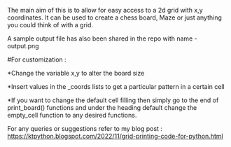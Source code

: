 The main aim of this is to allow for easy access to a 2d grid with x,y coordinates. It can be used to create a chess board, Maze or just anything you could think of with a grid. 

A sample output file has also been shared in the repo with name - output.png

#For customization :

*Change the variable x,y to alter the board size 

*Insert values in the _coords lists to get a particular pattern in a certain cell

*If you want to change the default cell filling then simply go to the end of print_board() functions and under the heading default change the empty_cell function to any desired functions.

For any queries or suggestions refer to my blog post : https://ktpython.blogspot.com/2022/11/grid-printing-code-for-python.html
